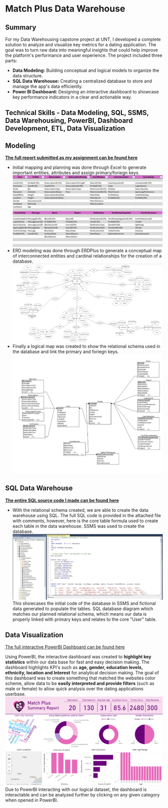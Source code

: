 # Match Plus Data Warehouse

## Summary
For my Data Warehousing capstone project at UNT, I developed a complete solution to analyze and visualize key metrics for a dating application. The goal was to turn raw data into meaningful insights that could help improve the platform's performance and user experience.
The project included three parts:
- **Data Modeling:** Building conceptual and logical models to organize the data structure.
- **SQL Data Warehouse:** Creating a centralized database to store and manage the app's data efficiently.
- **Power BI Dashboard:** Designing an interactive dashboard to showcase key performance indicators in a clear and actionable way.

## Technical Skills - **Data Modeling, SQL, SSMS, Data Warehousing, PowerBI, Dashboard Development, ETL, Data Visualization**


## Modeling
**[The full report submitted as my assignment can be found here](https://media.licdn.com/dms/document/media/v2/D562DAQFsjdY7YoJFQw/profile-treasury-document-pdf-analyzed/profile-treasury-document-pdf-analyzed/0/1729224219141?e=1738195200&v=beta&t=9KWDbhDM-wRWjfvk7bVIOBPiUJxzb7w0bqn-OHyPS4k)**

- Initial mapping and planning was done through Excel to generate important entities, attributes and assign primary/foriegn keys.
![alt text](https://github.com/SimpleStepper/MatchPlusWarehouse/blob/main/assets/MatchPlusExelPlanner.png)
- ERD modeling was done through ERDPlus to generate a conceptual map of interconnected entities and cardinal relationships for the creation of a database.
![alt text](https://github.com/SimpleStepper/MatchPlusWarehouse/blob/main/assets/MatchPlusERDPlus%20Diagram.png)
- Finally a logical map was created to show the relational schema used in the database and link the primary and foriegn keys.
![alt text](https://github.com/SimpleStepper/MatchPlusWarehouse/blob/main/assets/MatchPlusRelationalDiagram.png)

## SQL Data Warehouse
**[The entire SQL source code I made can be found here](https://github.com/SimpleStepper/MatchPlusWarehouse/blob/main/MatchplusCode.sql)** 
- With the relational schema created, we are able to create the data warehouse using SQL. The full
SQL code is provided in the attached file with comments, however, here is the core table formula
used to create each table in the data warehouse. SSMS was used to create the database.
![alt text](https://github.com/SimpleStepper/MatchPlusWarehouse/blob/main/assets/MatchPlusSQLExample.png)
This showcases the initial code of the database in SSMS and fictional data generated to populate the tables. SQL database diagram which matches our planned relational schema, which means our data is properly linked with primary keys and relates to the core "User" table.

## Data Visualization 
[The full interactive PowerBI Dashboard can be found here](https://app.powerbi.com/groups/me/reports/1fc12281-522e-46fc-ba79-153c268183cf/ReportSection?ctid=70de1992-07c6-480f-a318-a1afcba03983&experience=power-bi)

Using PowerBI, the interactive dashboard was created to **highlight key statistics** within our data base for fast and easy decision making. The dashboard highlights KPI's such as **age, gender, education levels, ethnicity, location and Interest** for analytical decision making. The goal of this dashboard was to create something that matched the websites color scheme, allow data to be **easily interpreted and provide filters** (such as male or female) to allow quick analysis over the dating applications userbase. 
![alt text](https://github.com/SimpleStepper/MatchPlusWarehouse/blob/main/assets/MatchPlusDashboard.png)
Due to PowerBI interacting with our logical dataset, the dashboard is interactable and can be analyzed further by clicking on any given category when opened in PowerBI.


